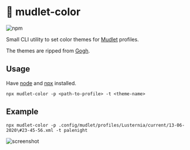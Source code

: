 # 🌈 mudlet-color

![npm](https://img.shields.io/npm/v/mudlet-color)

Small CLI utility to set color themes for [Mudlet](https://mudlet.org) profiles.

The themes are ripped from [Gogh](https://mayccoll.github.io/Gogh/).

## Usage

Have [node](https://nodejs.org/en/) and [npx](https://www.npmjs.com/package/npx) installed.

```text
npx mudlet-color -p <path-to-profile> -t <theme-name>
```

## Example

```text
npx mudlet-color -p .config/mudlet/profiles/Lusternia/current/13-06-2020\#23-45-56.xml -t palenight
```

![screenshot](https://i.imgur.com/mSmtPJJ.png)
